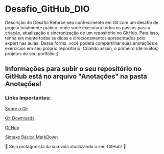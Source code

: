 # Desafio_GitHub_DIO
Descrição do Desafio Reforce seu conhecimento em Git com um desafio de projeto totalmente prático, onde você executará todos os passos para a criação, atualização e sincronização de um repositório no GitHub. Para isso, tenha em mente todas as dicas e direcionamentos apresentados pelo expert nas aulas. Dessa forma, você poderá compartilhar suas anotações e exercícios em seu próprio repositório. Criando assim, o primeiro (de muitos) projetos do seu portfólio ;)

## Informações para subir o seu repositório no **GitHub** está no arquivo **"Anotações"** na pasta Anotações!

### Links importantes:
[Sobre o Git](https://git-scm.com/about)

[Git Downloads](https://git-scm.com/downloads)

[GitHub](https://github.com/)

[Sintaxe Básica MarkDown](https://www.markdownguide.org/basic-syntax/)



:bust_in_silhouette:
Seja protagonista da sua vida atualizando o seu GitHub!  :rocket:
